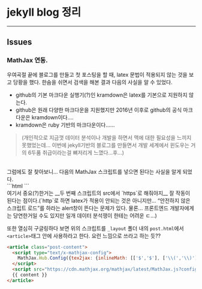 jekyll blog 정리
===============

---

Issues
---------------


### MathJax 연동.

우여곡절 끝에 블로그를 만들고 첫 포스팅을 할 때, latex 문법이 적용되지 않는 것을 보고 당황을 했다. 한숨을 쉬면서 검색을 해본 결과 다음의 사실을 알 수 있었다.

* github의 기본 마크다운 실행기(?)인 kramdown은 latex를 기본으로 지원하지 않는다.
* github은 원래 다양한 마크다운을 지원했지만 2016년 이후로 github의 공식 마크다운은 kramdown이다....
* kramdown은 ruby 기반의 마크다운이다......

> (개인적으로 지금껏 데이터 분석이나 개발을 하면서 맥에 대한 필요성을 느끼지 못했었는데... 이번에 jekyll기반의 블로그를 만들면서 개발 세계에서 윈도우는 거의 6두품 취급이라는걸 뼈저리게 느꼈다...후...)
<br>
그럼에도 잘 찾아보니... 다음의 MathJax 스크립트를 넣으면 된다는 사실을 알게 되었다.
<br>
```html
<script type="text/x-mathjax-config">
	MathJax.Hub.Config({tex2jax: {inlineMath: [['$','$'], ['\\(','\\)']]}});
</script>
<script src="https://cdn.mathjax.org/mathjax/latest/MathJax.js?config=TeX-AMS-MML_HTMLorMML" type="text/javascript"></script>
```
<br>
여기서 중요(?)한거는 __두 번째 스크립트의 src에서 `https`로 해줘야지__ 잘 작동이 된다는 점이다.(`http`로 하면 latex가 적용이 안되는 것은 아니지만...  “안전하지 않은 스크립트 로드”를 하라는 alert창이 뜬다는 문제가 있다. 물론... 프론트엔드 개발자에게는 당연한거일 수도 있지만 일개 데이터 분석쟁이 한테는 어려운 ㄷ...)

<br>

또한 열심히 구글링하다 보면 위의 스크립트를 `_layout` 폴더 내의 `post.html`에서 `<article>`태그 안에 사용하라고 한다. 요런 느낌으로 쓰라고 하는 듯??

```html
<article class="post-content">
  <script type="text/x-mathjax-config">
	MathJax.Hub.Config({tex2jax: {inlineMath: [['$','$'], ['\\(','\\)']]}});
  </script>
  <script src="https://cdn.mathjax.org/mathjax/latest/MathJax.js?config=TeX-AMS-MML_HTMLorMML" type="text/javascript"></script>
  {{ content }}
</article>
```
